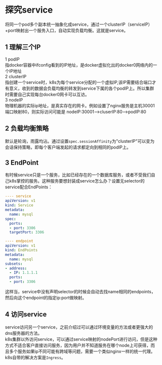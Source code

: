 # 探究service
将同一个pod多个副本统一抽象化成service，通过一个clusterIP（serviceIP）+port映射出一个服务入口，自动实现负载均衡。这就是service。
## 1 理解三个IP
1 podIP  
指docker容器中ifconfig看到的IP地址，是docker虚拟化出的docker0网络内的一个IP地址  
2 clusterIP  
指创建一个service时，k8s为每个service分配的一个虚拟IP,该IP需要结合端口才有意义，收到的数据会负载均衡的转发到service下属的各个podIP上。所以集群时需要自己实现每台docker0网卡可以互访。  
3 nodeIP  
物理机器的实际ip地址，是真实存在的网卡。例如设置了nginx服务是主机30001端口映射80，则实际访问可能是  nodeIP:30001-->cluserIP:80-->podIP:80
## 2 负载均衡策略
默认是轮询，雨露均沾。通过设置`spec.sessionAffinity`为"clusterIP"可以变为会话保持策略，即每个客户端发起的请求都定向到相同的podIP上。
## 3 EndPoint
有时候service只是一个服务，比如已经存在的一个数据库服务，或者不受我们自己k8s掌控的服务。这种服务要想封装成service怎么办？设置无selector的service配合EndPoints：
```yml
---- service
apiVersion: v1
kind: Service
metadata:
  name: mysql
spec:
  ports:
  - port: 3306
  targetPort: 3306

---- endpoint
apiVersion: v1
kind: EndPoints
metadata:
  name: mysql
subsets:
- address:
  - IP: 1.1.1.1
  ports:
  - port: 3306
```
这样当，service中没有声明selector的时候会自动去找name相同的endpoints，然后向这个endpoint的指定ip:port做映射。
## 4 访问service
service访问另一个service，之前介绍过可以通过环境变量的方法或者更强大的dns服务器的方法。  
k8s集群以外访问service，可以通过service映射的nodePort进行访问，但是这种方式不适合客户直接访问服务，因为用户并不知道服务在哪个node上可获得，而且多个服务如果ip不同可能有跨域等问题，需要一个类似nginx一样的统一代理。k8s自带的解决方案是`Ingress`。

